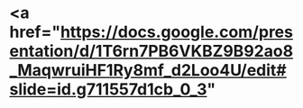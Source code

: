# <a href="https://docs.google.com/presentation/d/1T6rn7PB6VKBZ9B92ao8_MaqwruiHF1Ry8mf_d2Loo4U/edit#slide=id.g711557d1cb_0_3" </a>
